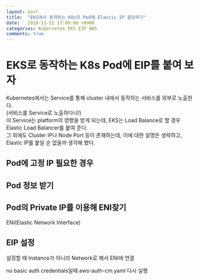 ```yaml
---
layout: post
title:  "EKS에서 동작하는 K8s의 Pod에 Elastic IP 할당하기"
date:   2018-11-22 17:00:00 +0900
categories: Kubernetes EKS EIP AWS
comments: true
---
```

# EKS로 동작하는 K8s Pod에 EIP를 붙여 보자
Kubernetes에서는 Service를 통해 cluster 내에서 동작하는 서비스를 외부로 노출한다.  
(서비스를 Service로 노출하다니!)  
이 Service는 platform의 영향을 받게 되는데, EKS는 Load Balance로 할 경우 Elastic Load Balancer를 붙여 준다.  
그 외에도 Cluster IP나 Node Port 등이 존재하는데, 이에 대한 설명은 생략하고, Elastic IP를 붙일 순 없을까 생각해 봤다.  

## Pod에 고정 IP 필요한 경우

## Pod 정보 받기

## Pod의 Private IP를 이용해 ENI찾기
ENI(Elastic Network Interface)

## EIP 설정
설정할 때 Instance가 아니라 Network로 해서 ENI에 연결


no basic auth credentials일때 aws-auth-cm.yaml 다시 실행

